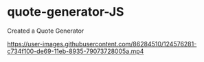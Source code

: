 # quote-generator-JS

Created a Quote Generator

https://user-images.githubusercontent.com/86284510/124576281-c734f100-de69-11eb-8935-79073728005a.mp4

